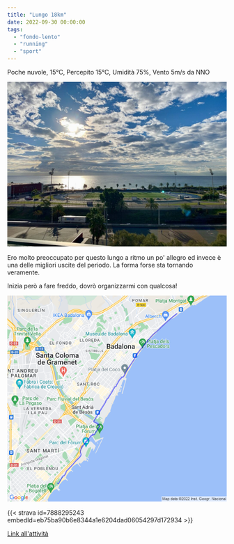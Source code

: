 ```yaml
---
title: "Lungo 18km"
date: 2022-09-30 00:00:00
tags: 
  - "fondo-lento"
  - "running"
  - "sport"
---
```


Poche nuvole, 15°C, Percepito 15°C, Umidità 75%, Vento 5m/s da NNO

![](images/IMG_0449-1024x768.jpg)

Ero molto preoccupato per questo lungo a ritmo un po' allegro ed invece è una delle migliori uscite del periodo. La forma forse sta tornando veramente.

Inizia però a fare freddo, dovrò organizzarmi con qualcosa!

![](images/20220930-activity-map.png)

{{< strava id=7888295243 embedId=eb75ba90b6e8344a1e6204dad06054297d172934 >}}

[Link all'attività](https://strava.com/activities/7888295243)
